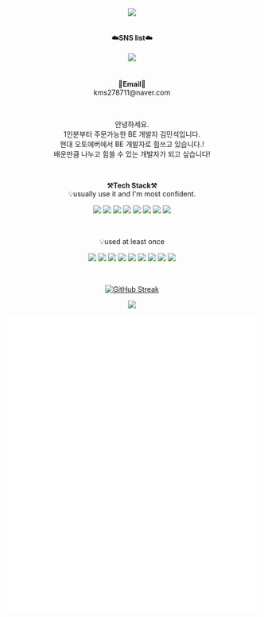 <div align = "center">
<img src = "https://capsule-render.vercel.app/api?type=waving&height=300&color=gradient&text=Minseok%20Kim&reversal=false&textBg=false&fontAlign=50&desc=kms278711&descAlign=69" />
</div>
<br>

<p align="center">
    <Strong>☁️SNS list☁️</Strong><br><br>
    <a href="https://www.instagram.com/minseok_1201/" target="_blank"><img src="https://img.shields.io/badge/Instagram-E4405F?logo=Instagram&logoColor=white"/></a>
    <br>
<br><br>
<Strong>📧Email📧</Strong><br>kms278711@naver.com<br>
</p>

<br>

<p align="center">
안녕하세요.<br>
1인분부터 주문가능한 BE 개발자 김민석입니다.<br>
현대 오토에버에서 BE 개발자로 힘쓰고 있습니다.!<br> 
배운만큼 나누고 힘쓸 수 있는 개발자가 되고 싶습니다!<br>
</p>

<br>

<p align="center">
    <Strong>⚒️Tech Stack⚒️</Strong><br>
    💡usually use it and I'm most confident.
</p>

<p align="center" display="inline-block">
    <img src="https://img.shields.io/badge/java-007396?style=for-the-badge&logo=java&logoColor=white"> 
    <img src="https://img.shields.io/badge/springboot-6DB33F?style=for-the-badge&logo=springboot&logoColor=white"/>
    <img src="https://img.shields.io/badge/JWT-black?style=for-the-badge&logo=JSON%20web%20tokens" />
    <img src="https://img.shields.io/badge/oracle-F80000?style=for-the-badge&logo=oracle&logoColor=white" /> 
    <img src="https://img.shields.io/badge/mysql-4479A1?style=for-the-badge&logo=mysql&logoColor=white" /> 
    <img src="https://img.shields.io/badge/mariaDB-003545?style=for-the-badge&logo=mariaDB&logoColor=white" /> 
    <img src="https://img.shields.io/badge/amazon s3-569A31?style=for-the-badge&logo=amazons3&logoColor=white"/>
    <img src="https://img.shields.io/badge/nginx-009639?style=for-the-badge&logo=nginx&logoColor=white"/>
    
</p><br>

<p align="center">
    💡used at least once
</p>

<p align="center" display="inline-block">
    <img src="https://img.shields.io/badge/fast api-009688?style=for-the-badge&logo=fastapi&logoColor=white"/>
    <img src="https://img.shields.io/badge/apache kafka-231F20?style=for-the-badge&logo=apachekafka&logoColor=white"/>
    <img src="https://img.shields.io/badge/fast api-009688?style=for-the-badge&logo=fastapi&logoColor=white"/>
    <img src="https://img.shields.io/badge/mongoDB-47A248?style=for-the-badge&logo=MongoDB&logoColor=white">
    <img src="https://img.shields.io/badge/Google Colab-F9AB00?style=for-the-badge&logo=Google Colab&logoColor=white"/>
    <img src="https://img.shields.io/badge/pytorch-EE4C2C?style=for-the-badge&logo=pytorch&logoColor=white"/>
    <img src="https://img.shields.io/badge/Tensorflow-FF6F00?style=for-the-badge&amp;logo=tensorflow&amp;logoColor=white">
    <img src="https://img.shields.io/badge/Docker-2496ED?style=for-the-badge&logo=Docker&logoColor=white"/>
    <img src="https://img.shields.io/badge/jenkins-D24939?style=for-the-badge&logo=jenkins&logoColor=white"/>
</p>


<br>

<div align="center">

[![GitHub Streak](https://github-readme-streak-stats.herokuapp.com/?user=kms278711&theme=tokyonight)](https://git.io/streak-stats)


![](https://github-profile-summary-cards.vercel.app/api/cards/profile-details?username=kms278711&theme=nord_dark)


![](https://github.com/kms278711/github-stats-transparent/blob/output/generated/overview.svg)
![](https://github.com/kms278711/github-stats-transparent/blob/output/generated/languages.svg)

</div>
